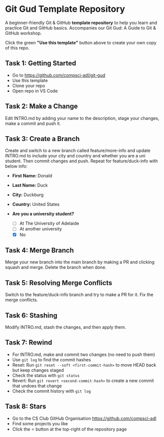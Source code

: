 # Git Gud Template Repository 
A beginner-friendly Git &amp; GitHub **template repository** to help you learn and practice Git and GitHub basics. Accompanies our Git Gud: A Guide to Git &amp; GitHub workshop.

Click the green **"Use this template"** button above to create your own copy of this repo.

## Task 1: Getting Started
- Go to https://github.com/compsci-adl/git-gud
- Use this template
- Clone your repo
- Open repo in VS Code

## Task 2: Make a Change
Edit INTRO.md by adding your name to the description, stage your changes, make a commit and push it. 

## Task 3: Create a Branch
Create and switch to a new branch called feature/more-info and update INTRO.md to include your city and country and whether you are a uni student. Then commit changes and push. Repeat for feature/duck-info with below info:

- **First Name:** Donald
- **Last Name:** Duck
- **City:** Duckburg
- **Country:** United States

- **Are you a university student?**  
    - [ ] At The University of Adelaide  
    - [ ] At another university  
    - [x] No

## Task 4: Merge Branch
Merge your new branch into the main branch by making a PR and clicking squash and merge. Delete the branch when done.

## Task 5: Resolving Merge Conflicts
Switch to the feature/duck-info branch and try to make a PR for it. Fix the merge conflicts.

## Task 6: Stashing
Modify INTRO.md, stash the changes, and then apply them.

## Task 7: Rewind
- For INTRO.md, make and commit two changes (no need to push them)
- Use `git log` to find the commit hashes
- Reset: Run `git reset --soft <first-commit-hash>` to move HEAD back but keep changes staged
- Check the status with `git status`
- Revert: Run `git revert <second-commit-hash>` to create a new commit that undoes that change
- Check the commit history with `git log`

## Task 8: Stars
- Go to the CS Club GitHub Organisation https://github.com/compsci-adl
- Find some projects you like
- Click the ⭐ button at the top-right of the repository page


